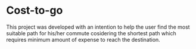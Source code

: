 # Cost-to-go
This project was developed with an intention to help the user find the most suitable path for his/her commute cosidering the shortest path which requires minimum amount of expense to reach the destination.

